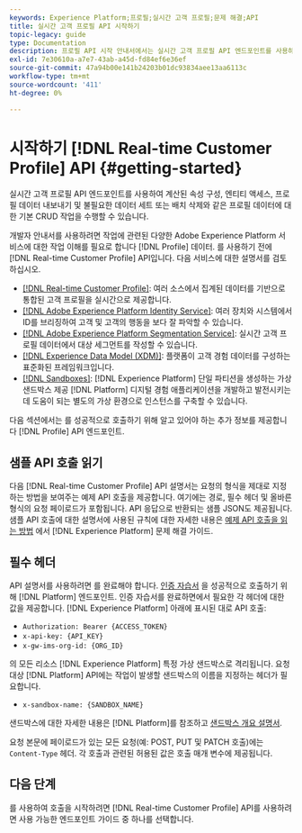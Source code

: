 ```yaml
---
keywords: Experience Platform;프로필;실시간 고객 프로필;문제 해결;API
title: 실시간 고객 프로필 API 시작하기
topic-legacy: guide
type: Documentation
description: 프로필 API 시작 안내서에서는 실시간 고객 프로필 API 엔드포인트를 사용하여 프로필 데이터에 대한 기본 CRUD 작업을 수행하기 위해 알아야 하는 주요 개념 및 기본 기능에 대해 간략하게 설명합니다.
exl-id: 7e30610a-a7e7-43ab-a45d-fd84ef6e36ef
source-git-commit: 47a94b00e141b24203b01dc93834aee13aa6113c
workflow-type: tm+mt
source-wordcount: '411'
ht-degree: 0%

---
```


# 시작하기 [!DNL Real-time Customer Profile] API {#getting-started}

실시간 고객 프로필 API 엔드포인트를 사용하여 계산된 속성 구성, 엔티티 액세스, 프로필 데이터 내보내기 및 불필요한 데이터 세트 또는 배치 삭제와 같은 프로필 데이터에 대한 기본 CRUD 작업을 수행할 수 있습니다.

개발자 안내서를 사용하려면 작업에 관련된 다양한 Adobe Experience Platform 서비스에 대한 작업 이해를 필요로 합니다 [!DNL Profile] 데이터. 를 사용하기 전에 [!DNL Real-time Customer Profile] API입니다. 다음 서비스에 대한 설명서를 검토하십시오.

* [[!DNL Real-time Customer Profile]](../home.md): 여러 소스에서 집계된 데이터를 기반으로 통합된 고객 프로필을 실시간으로 제공합니다.
* [[!DNL Adobe Experience Platform Identity Service]](../../identity-service/home.md): 여러 장치와 시스템에서 ID를 브리징하여 고객 및 고객의 행동을 보다 잘 파악할 수 있습니다.
* [[!DNL Adobe Experience Platform Segmentation Service]](../../segmentation/home.md): 실시간 고객 프로필 데이터에서 대상 세그먼트를 작성할 수 있습니다.
* [[!DNL Experience Data Model (XDM)]](../../xdm/home.md): 플랫폼이 고객 경험 데이터를 구성하는 표준화된 프레임워크입니다.
* [[!DNL Sandboxes]](../../sandboxes/home.md): [!DNL Experience Platform] 단일 파티션을 생성하는 가상 샌드박스 제공 [!DNL Platform] 디지털 경험 애플리케이션을 개발하고 발전시키는 데 도움이 되는 별도의 가상 환경으로 인스턴스를 구축할 수 있습니다.

다음 섹션에서는 를 성공적으로 호출하기 위해 알고 있어야 하는 추가 정보를 제공합니다 [!DNL Profile] API 엔드포인트.

## 샘플 API 호출 읽기

다음 [!DNL Real-time Customer Profile] API 설명서는 요청의 형식을 제대로 지정하는 방법을 보여주는 예제 API 호출을 제공합니다. 여기에는 경로, 필수 헤더 및 올바른 형식의 요청 페이로드가 포함됩니다. API 응답으로 반환되는 샘플 JSON도 제공됩니다. 샘플 API 호출에 대한 설명서에 사용된 규칙에 대한 자세한 내용은 [예제 API 호출을 읽는 방법](../../landing/troubleshooting.md#how-do-i-format-an-api-request) 에서 [!DNL Experience Platform] 문제 해결 가이드.

## 필수 헤더

API 설명서를 사용하려면 를 완료해야 합니다. [인증 자습서](https://www.adobe.com/go/platform-api-authentication-en) 을 성공적으로 호출하기 위해 [!DNL Platform] 엔드포인트. 인증 자습서를 완료하면에서 필요한 각 헤더에 대한 값을 제공합니다. [!DNL Experience Platform] 아래에 표시된 대로 API 호출:

* `Authorization: Bearer {ACCESS_TOKEN}`
* `x-api-key: {API_KEY}`
* `x-gw-ims-org-id: {ORG_ID}`

의 모든 리소스 [!DNL Experience Platform] 특정 가상 샌드박스로 격리됩니다. 요청 대상 [!DNL Platform] API에는 작업이 발생할 샌드박스의 이름을 지정하는 헤더가 필요합니다.

* `x-sandbox-name: {SANDBOX_NAME}`

샌드박스에 대한 자세한 내용은 [!DNL Platform]를 참조하고 [샌드박스 개요 설명서](../../sandboxes/home.md).

요청 본문에 페이로드가 있는 모든 요청(예: POST, PUT 및 PATCH 호출)에는 `Content-Type` 헤더. 각 호출과 관련된 허용된 값은 호출 매개 변수에 제공됩니다.

## 다음 단계

를 사용하여 호출을 시작하려면 [!DNL Real-time Customer Profile] API를 사용하려면 사용 가능한 엔드포인트 가이드 중 하나를 선택합니다.
